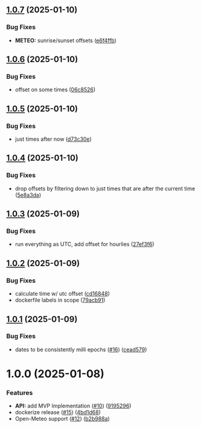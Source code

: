 ## [1.0.7](https://github.com/LibreWeather/libre-weather-api/compare/v1.0.6...v1.0.7) (2025-01-10)


### Bug Fixes

* **METEO:** sunrise/sunset offsets ([e6f4ffb](https://github.com/LibreWeather/libre-weather-api/commit/e6f4ffb3a64bb7cc443139d030506541849da34e))

## [1.0.6](https://github.com/LibreWeather/libre-weather-api/compare/v1.0.5...v1.0.6) (2025-01-10)


### Bug Fixes

* offset on some times ([06c8526](https://github.com/LibreWeather/libre-weather-api/commit/06c852682050574128f50d948616426e138b0adc))

## [1.0.5](https://github.com/LibreWeather/libre-weather-api/compare/v1.0.4...v1.0.5) (2025-01-10)


### Bug Fixes

* just times after now ([d73c30e](https://github.com/LibreWeather/libre-weather-api/commit/d73c30e7ec9b72df3eee0bde60d7d4a46551ddcc))

## [1.0.4](https://github.com/LibreWeather/libre-weather-api/compare/v1.0.3...v1.0.4) (2025-01-10)


### Bug Fixes

* drop offsets by filtering down to just times that are after the current time ([5e8a3da](https://github.com/LibreWeather/libre-weather-api/commit/5e8a3da36b052227a74151f0e742203f06ddca48))

## [1.0.3](https://github.com/LibreWeather/libre-weather-api/compare/v1.0.2...v1.0.3) (2025-01-09)


### Bug Fixes

* run everything as UTC, add offset for hourlies ([27ef3f6](https://github.com/LibreWeather/libre-weather-api/commit/27ef3f64aba49bc5c88f4512f57fc45dc66c5e70))

## [1.0.2](https://github.com/LibreWeather/libre-weather-api/compare/v1.0.1...v1.0.2) (2025-01-09)


### Bug Fixes

* calculate time w/ utc offset ([cd16848](https://github.com/LibreWeather/libre-weather-api/commit/cd16848acbff54381f436fb558505dee4595c7e9))
* dockerfile labels in scope ([79acb91](https://github.com/LibreWeather/libre-weather-api/commit/79acb913cd5e83bd2b69e8793fb64e4b99cf64c8))

## [1.0.1](https://github.com/LibreWeather/libre-weather-api/compare/v1.0.0...v1.0.1) (2025-01-09)


### Bug Fixes

* dates to be consistently milli epochs ([#16](https://github.com/LibreWeather/libre-weather-api/issues/16)) ([cead579](https://github.com/LibreWeather/libre-weather-api/commit/cead5791693b43c77051dec3dbd57c965605697a))

# 1.0.0 (2025-01-08)


### Features

* **API:** add MVP Implementation ([#10](https://github.com/LibreWeather/libre-weather-api/issues/10)) ([9195296](https://github.com/LibreWeather/libre-weather-api/commit/919529698f16d651f27e52fb62a2ab6ffe36bb33))
* dockerize release ([#15](https://github.com/LibreWeather/libre-weather-api/issues/15)) ([4bd1d68](https://github.com/LibreWeather/libre-weather-api/commit/4bd1d68869fc0742ec81b4d2a67dc04e16aad37a))
* Open-Meteo support ([#12](https://github.com/LibreWeather/libre-weather-api/issues/12)) ([b2b988a](https://github.com/LibreWeather/libre-weather-api/commit/b2b988a7b7902ff656dd1e442db068193a7b2825))

